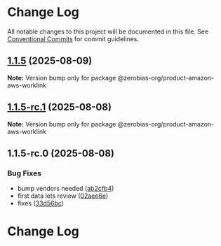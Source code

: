 # Change Log

All notable changes to this project will be documented in this file.
See [Conventional Commits](https://conventionalcommits.org) for commit guidelines.

## [1.1.5](https://github.com/zerobias-org/product/compare/@zerobias-org/product-amazon-aws-worklink@1.1.5-rc.1...@zerobias-org/product-amazon-aws-worklink@1.1.5) (2025-08-09)

**Note:** Version bump only for package @zerobias-org/product-amazon-aws-worklink





## [1.1.5-rc.1](https://github.com/zerobias-org/product/compare/@zerobias-org/product-amazon-aws-worklink@1.1.5-rc.0...@zerobias-org/product-amazon-aws-worklink@1.1.5-rc.1) (2025-08-08)

**Note:** Version bump only for package @zerobias-org/product-amazon-aws-worklink





## 1.1.5-rc.0 (2025-08-08)


### Bug Fixes

* bump vendors needed ([ab2cfb4](https://github.com/zerobias-org/product/commit/ab2cfb4a9cf2e3008e08b068f98011fec096c932))
* first data lets review ([02aee6e](https://github.com/zerobias-org/product/commit/02aee6e8c4f11675de7c63a00f4c8254a67a4dd7))
* fixes ([33d56bc](https://github.com/zerobias-org/product/commit/33d56bcaedf3fa5e3939a33c0fb57eda53539d05))





# Change Log
